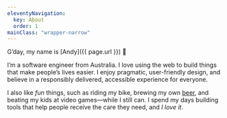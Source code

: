 ```yaml
---
eleventyNavigation:
  key: About
  order: 1
mainClass: "wrapper-narrow"
---
```


G’day, my name is [Andy]({{ page.url }}) 👋

I’m a software engineer from Australia. I love using the web to build things that make people’s lives easier. I enjoy pragmatic, user-friendly design, and believe in a responsibly delivered, accessible experience for everyone.

I also like _fun_ things, such as riding my bike, brewing my own [beer](/beer/), and beating my kids at video games—while I still can. I spend my days building tools that help people receive the care they need, and _I love it_.
